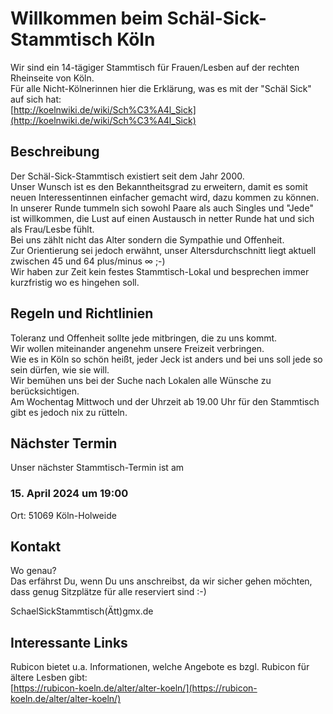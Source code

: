 # Willkommen beim Schäl-Sick-Stammtisch Köln

Wir sind ein 14-tägiger Stammtisch für Frauen/Lesben auf der rechten Rheinseite von Köln.  
Für alle Nicht-Kölnerinnen hier die Erklärung, was es mit der "Schäl Sick" auf sich hat:  
[http://koelnwiki.de/wiki/Sch%C3%A4l_Sick](http://koelnwiki.de/wiki/Sch%C3%A4l_Sick)  

## Beschreibung

Der Schäl-Sick-Stammtisch existiert seit dem Jahr 2000.  
Unser Wunsch ist es den Bekanntheitsgrad zu erweitern, damit es somit neuen Interessentinnen einfacher gemacht wird, dazu kommen zu können.  
In unserer Runde tummeln sich sowohl Paare als auch Singles und "Jede" ist willkommen, die Lust auf einen Austausch in netter Runde hat und sich als Frau/Lesbe fühlt.  
Bei uns zählt nicht das Alter sondern die Sympathie und Offenheit.  
Zur Orientierung sei jedoch erwähnt, unser Altersdurchschnitt liegt aktuell zwischen 45 und 64 plus/minus ∞ ;-)  
Wir haben zur Zeit kein festes Stammtisch-Lokal und besprechen immer kurzfristig wo es hingehen soll.  

## Regeln und Richtlinien

Toleranz und Offenheit sollte jede mitbringen, die zu uns kommt.  
Wir wollen miteinander angenehm unsere Freizeit verbringen.  
Wie es in Köln so schön heißt, jeder Jeck ist anders und bei uns soll jede so sein dürfen, wie sie will.  
Wir bemühen uns bei der Suche nach Lokalen alle Wünsche zu berücksichtigen.  
Am Wochentag Mittwoch und der Uhrzeit ab 19.00 Uhr für den Stammtisch gibt es jedoch nix zu rütteln.  

## Nächster Termin

Unser nächster Stammtisch-Termin ist am  

### 15. April 2024 um 19:00  

Ort: 51069 Köln-Holweide  


## Kontakt  

Wo genau?  
Das erfährst Du, wenn Du uns anschreibst, da wir sicher gehen möchten, dass genug Sitzplätze für alle reserviert sind :-)  

SchaelSickStammtisch(Ätt)gmx.de  

## Interessante Links

Rubicon bietet u.a. Informationen, welche Angebote es bzgl. Rubicon für ältere Lesben gibt:  
[https://rubicon-koeln.de/alter/alter-koeln/](https://rubicon-koeln.de/alter/alter-koeln/)
